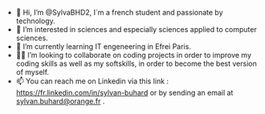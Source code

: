 - 👋 Hi, I’m @SylvaBHD2, I´m a french student and passionate by technology.
- 👀 I’m interested in sciences and especially sciences applied to computer sciences. 
- 🌱 I’m currently learning IT engeneering in Efrei Paris.
- 👨‍💻 I’m looking to collaborate on coding projects in order to improve my coding skills as well as my softskills, in order to become the best version of myself.
- 📫 You can reach me on Linkedin via this link : https://fr.linkedin.com/in/sylvan-buhard or by sending an email at sylvan.buhard@orange.fr .

<!---
SylvaBHD2/SylvaBHD2 is a ✨ special ✨ repository because its `README.md` (this file) appears on your GitHub profile.
You can click the Preview link to take a look at your changes.
--->
